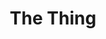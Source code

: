 ---
title: "The Thing"

year: 1978

director: "John Carpenter"

summary: "Something evil appears in a cold place and turns people into monsters even though you can't tell from the outside"

comment: "Gene Siskel was convinced movie-goers would totally see this film as a comment on McCarthyism. Do you?"

video: "https://media.giphy.com/media/v1.Y2lkPTc5MGI3NjExemV4a2hzMzRxODQ2eG0yamVkMTUxNjE3ZWNhdTU5Yzg1M3ZvZXkzcyZlcD12MV9pbnRlcm5hbF9naWZfYnlfaWQmY3Q9Zw/lVf8oVqQmJ2gX8jVH8/giphy.mp4"

image: "https://media.giphy.com/media/lVf8oVqQmJ2gX8jVH8/giphy.gif"

imdb: "https://www.imdb.com/title/tt0084787/"

quotes:
  - "I know you gentlemen have been through a lot, but when you find the time, I'd rather not spend the rest of this winter TIED TO THIS FUCKING COUCH!"
  - "Where are we goin'? Up to my shack."
---